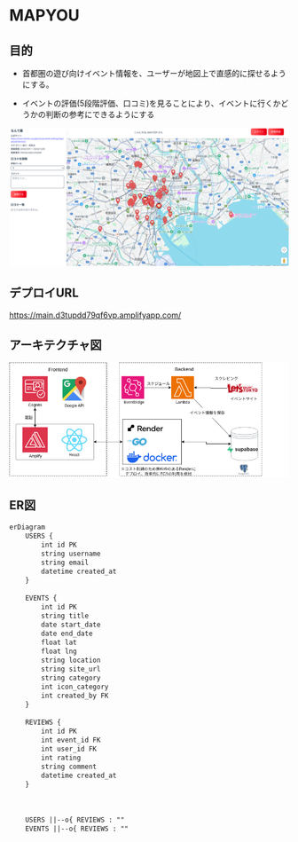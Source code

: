 # MAPYOU

## 目的
- 首都圏の遊び向けイベント情報を、ユーザーが地図上で直感的に探せるようにする。

- イベントの評価(5段階評価、口コミ)を見ることにより、イベントに行くかどうかの判断の参考にできるようにする

![img1](doc/mapyou-main.png)

## デプロイURL
https://main.d3tupdd79qf6vp.amplifyapp.com/

## アーキテクチャ図
![img2](doc/mapyou-architecture.drawio.png)

## ER図
```mermaid
erDiagram
    USERS {
        int id PK
        string username
        string email
        datetime created_at
    }

    EVENTS {
        int id PK
        string title
        date start_date
        date end_date
        float lat
        float lng
        string location
        string site_url
        string category
        int icon_category
        int created_by FK
    }

    REVIEWS {
        int id PK
        int event_id FK
        int user_id FK
        int rating
        string comment
        datetime created_at
    }



    USERS ||--o{ REVIEWS : ""
    EVENTS ||--o{ REVIEWS : ""
```